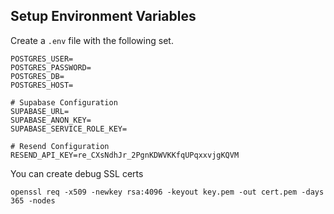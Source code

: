 ## Setup Environment Variables

Create a `.env` file with the following set.

```
POSTGRES_USER=
POSTGRES_PASSWORD=
POSTGRES_DB=
POSTGRES_HOST=

# Supabase Configuration
SUPABASE_URL=
SUPABASE_ANON_KEY=
SUPABASE_SERVICE_ROLE_KEY=

# Resend Configuration
RESEND_API_KEY=re_CXsNdhJr_2PgnKDWVKKfqUPqxxvjgKQVM
```

You can create debug SSL certs

```
openssl req -x509 -newkey rsa:4096 -keyout key.pem -out cert.pem -days 365 -nodes
```
